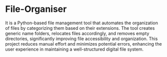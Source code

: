 # File-Organiser
It is a Python-based file management tool that automates the organization of files by categorizing them based on their extensions. The tool creates generic name folders, relocates files accordingly, and removes empty directories, significantly improving file accessibility and organization. This project reduces manual effort and minimizes potential errors, enhancing the user experience in maintaining a well-structured digital file system.
